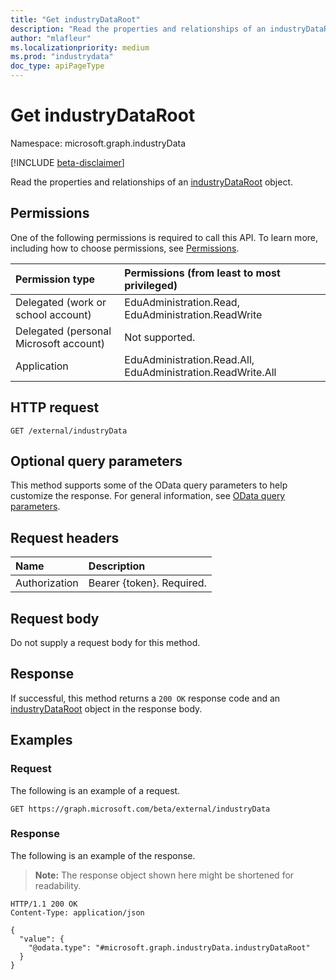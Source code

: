 ```yaml
---
title: "Get industryDataRoot"
description: "Read the properties and relationships of an industryDataRoot object."
author: "mlafleur"
ms.localizationpriority: medium
ms.prod: "industrydata"
doc_type: apiPageType
---
```


# Get industryDataRoot

Namespace: microsoft.graph.industryData

[!INCLUDE [beta-disclaimer](../../includes/beta-disclaimer.md)]

Read the properties and relationships of an [industryDataRoot](../resources/industrydata-industrydataroot.md) object.

## Permissions

One of the following permissions is required to call this API. To learn more, including how to choose permissions, see [Permissions](/graph/permissions-reference).

| Permission type                        | Permissions (from least to most privileged)                 |
| :------------------------------------- | :---------------------------------------------------------- |
| Delegated (work or school account)     | EduAdministration.Read, EduAdministration.ReadWrite         |
| Delegated (personal Microsoft account) | Not supported.                                              |
| Application                            | EduAdministration.Read.All, EduAdministration.ReadWrite.All |

## HTTP request

<!-- {
  "blockType": "ignored"
}
-->

```http
GET /external/industryData
```

## Optional query parameters

This method supports some of the OData query parameters to help customize the response. For general information, see [OData query parameters](/graph/query-parameters).

## Request headers

| Name          | Description               |
| :------------ | :------------------------ |
| Authorization | Bearer {token}. Required. |

## Request body

Do not supply a request body for this method.

## Response

If successful, this method returns a `200 OK` response code and an [industryDataRoot](../resources/industrydata-industrydataroot.md) object in the response body.

## Examples

### Request

The following is an example of a request.

<!-- {
  "blockType": "request",
  "name": "get_industrydataroot"
}
-->

```http
GET https://graph.microsoft.com/beta/external/industryData
```

### Response

The following is an example of the response.

> **Note:** The response object shown here might be shortened for readability.

<!-- {
  "blockType": "response",
  "truncated": true,
  "@odata.type": "microsoft.graph.industryData.industryDataRoot"
}
-->

```http
HTTP/1.1 200 OK
Content-Type: application/json

{
  "value": {
    "@odata.type": "#microsoft.graph.industryData.industryDataRoot"
  }
}
```
